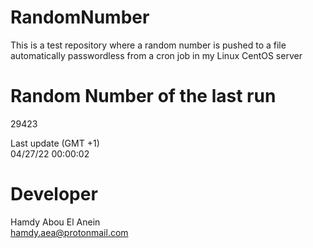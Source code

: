 # RandomNumber    
This is a test repository where a random number is pushed to a file automatically passwordless from a cron job in my Linux CentOS server    
# Random Number of the last run   
29423
      
Last update (GMT +1)    
04/27/22 00:00:02
# Developer    
Hamdy Abou El Anein   
hamdy.aea@protonmail.com

